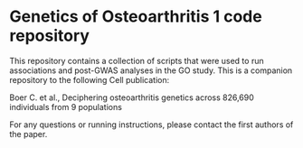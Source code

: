 # Genetics of Osteoarthritis 1 code repository
This repository contains a collection of scripts that were used to run associations and post-GWAS analyses in the GO study. This is a companion repository to the following Cell publication:

Boer C. et al., Deciphering osteoarthritis genetics across 826,690 individuals from 9 populations

For any questions or running instructions, please contact the first authors of the paper.
